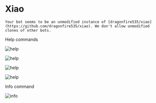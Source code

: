 # Xiao

`Your bot seems to be an unmodified instance of [dragonfire535/xiao](https://github.com/dragonfire535/xiao). We don't allow unmodified clones of other bots.`


Help commands

![help](https://i.imgur.com/7NoMeXG.png)

![help](https://i.imgur.com/AL8qDif.png)

![help](https://i.imgur.com/qCftdeM.png)

![help](https://i.imgur.com/OKQ972s.png)

Info command

![info](https://i.imgur.com/Pg71VlE.png)
